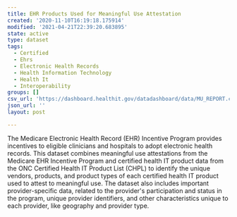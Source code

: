 ```yaml
---
title: EHR Products Used for Meaningful Use Attestation
created: '2020-11-10T16:19:18.175914'
modified: '2021-04-21T22:39:20.683895'
state: active
type: dataset
tags:
  - Certified
  - Ehrs
  - Electronic Health Records
  - Health Information Technology
  - Health It
  - Interoperability
groups: []
csv_url: 'https://dashboard.healthit.gov/datadashboard/data/MU_REPORT.csv'
json_url: ''
layout: post

---
```

The Medicare Electronic Health Record (EHR) Incentive Program provides incentives to eligible clinicians and hospitals to adopt electronic health records. This dataset combines meaningful use attestations from the Medicare EHR Incentive Program and certified health IT product data from the ONC Certified Health IT Product List (CHPL) to identify the unique vendors, products, and product types of each certified health IT product used to attest to meaningful use. The dataset also includes important provider-specific data, related to the provider&apos;s participation and status in the program, unique provider identifiers, and other characteristics unique to each provider, like geography and provider type.
